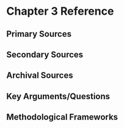 # Chapter 3 Reference

## Primary Sources

## Secondary Sources

## Archival Sources

## Key Arguments/Questions

## Methodological Frameworks